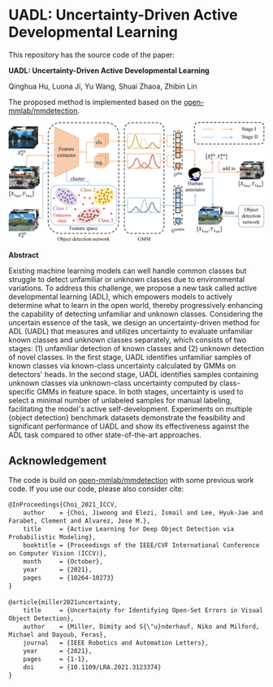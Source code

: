 # UADL: Uncertainty-Driven Active Developmental Learning

This repository has the source code of the paper: 

**UADL: Uncertainty-Driven Active Developmental Learning**

Qinghua Hu, Luona Ji, Yu Wang, Shuai Zhaoa, Zhibin Lin

The proposed method is implemented based on the [open-mmlab/mmdetection](https://github.com/open-mmlab/mmdetection).

![UADL](UADL.jpg)


**Abstract**

Existing machine learning models can well handle common classes but struggle to detect unfamiliar or unknown classes due to environmental variations. To address this challenge, we propose a new task called active developmental learning (ADL), which empowers models to actively determine what to learn in the open world, thereby progressively enhancing the capability of detecting unfamiliar and unknown classes. Considering the uncertain essence of the task, we design an uncertainty-driven method for ADL (UADL) that measures and utilizes uncertainty to evaluate unfamiliar known classes and unknown classes separately, which consists of two stages: (1) unfamiliar detection of known classes and (2) unknown detection of novel classes. In the first stage, UADL identifies unfamiliar samples of known classes via known-class uncertainty calculated by GMMs on detectors' heads. In the second stage, UADL identifies samples containing unknown classes via unknown-class uncertainty computed by class-specific GMMs in feature space. In both stages, uncertainty is used to select a minimal number of unlabeled samples for manual labeling, facilitating the model's active self-development. Experiments on multiple {object detection} benchmark datasets demonstrate the feasibility and significant performance of UADL and show its effectiveness against the ADL task compared to other state-of-the-art approaches.

## Acknowledgement 
The code is build on [open-mmlab/mmdetection](https://github.com/open-mmlab/mmdetection) with some previous work code. If you use our code, please also consider cite:
```
@InProceedings{Choi_2021_ICCV,
    author    = {Choi, Jiwoong and Elezi, Ismail and Lee, Hyuk-Jae and Farabet, Clement and Alvarez, Jose M.},
    title     = {Active Learning for Deep Object Detection via Probabilistic Modeling},
    booktitle = {Proceedings of the IEEE/CVF International Conference on Computer Vision (ICCV)},
    month     = {October},
    year      = {2021},
    pages     = {10264-10273}
}

@article{miller2021uncertainty,
    title     = {Uncertainty for Identifying Open-Set Errors in Visual Object Detection},
    author    = {Miller, Dimity and S{\"u}nderhauf, Niko and Milford, Michael and Dayoub, Feras},
    journal   = {IEEE Robotics and Automation Letters}, 
    year      = {2021},
    pages     = {1-1},
    doi       = {10.1109/LRA.2021.3123374}
}
```
